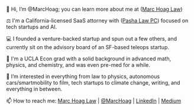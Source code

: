 👋 Hi, I’m @MarcHoag; you can learn more about me at ([Marc Hoag Law](https://marchoaglaw.com))

⚖️ I'm a California-licensed SaaS attorney with ([Pasha Law PC](https://pashalaw.com)) focused on tech startups and AI.

💻 I founded a venture-backed startup and spun out a few others, and currently sit on the advisory board of an SF-based teleops startup.

🧸 I'm a UCLA Econ grad with a solid background in advanced math, physics, and chemistry, and was even pre-med for a while.

👀 I’m interested in everything from law to physics, autonomous cars/smartmobility to film, tech startups to climate change, writing, and everything in between.


📫 How to reach me: [Marc Hoag Law](https://marchoaglaw.com) | [@MarcHoag](https://twitter.com/marchoag) | [LinkedIn](https://linkedin.com/in/marchoag) | [Medium](https://marchoag.medium.com)

<!---
marchoag/marchoag is a ✨ special ✨ repository because its `README.md` (this file) appears on your GitHub profile.
You can click the Preview link to take a look at your changes.
--->
